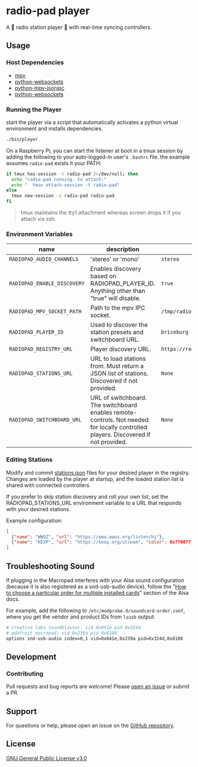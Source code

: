 # radio-pad player

A 🎵 radio station player 🎵 with real-time syncing controllers.

## Usage

### Host Dependencies

- [mpv](https://mpv.io/)
- [python-websockets](https://websockets.readthedocs.io/en/stable/)
- [python-mpv-jsonipc](https://github.com/iwalton3/python-mpv-jsonipc)
- [python-websockets](https://github.com/python-websockets/websockets)

### Running the Player

start the player via a script that automatically activates a python virtual environment and installs dependencies.

```sh
./bin/player
```

On a Raspberry Pi, you can start the listener at boot in a tmux session by adding the following to your auto-logged-in user's `.bashrc` file. the example assumes `radio-pad` exists it your PATH:

```sh
if tmux has-session -t radio-pad 2>/dev/null; then
  echo "radio-pad running. to attach:"
  echo "  tmux attach-session -t radio-pad"
else
  tmux new-session -s radio-pad radio-pad
fi
```

> tmux maintains the tty1 attachment whereas screen drops it if you attach via ssh.

### Environment Variables

name | description | default
--- | --- | ---
`RADIOPAD_AUDIO_CHANNELS` | 'stereo' or 'mono' | `stereo`
`RADIOPAD_ENABLE_DISCOVERY` | Enables discovery based on RADIOPAD_PLAYER_ID. Anything other than "true" will disable. | `true`
`RADIOPAD_MPV_SOCKET_PATH` | Path to the mpv IPC socket. | `/tmp/radio-pad-mpv.sock`
`RADIOPAD_PLAYER_ID` | Used to discover the station presets and switchboard URL. | `briceburg`
`RADIOPAD_REGISTRY_URL` | Player discovery URL. | `https://registry.radiopad.dev`
`RADIOPAD_STATIONS_URL` | URL to load stations from. Must return a JSON list of stations. Discovered if not provided. | `None`
`RADIOPAD_SWITCHBOARD_URL` | URL of switchboard. The switchboard enables remote-controls. Not needed for locally controlled players. Discovered if not provided. | `None`

### Editing Stations

Modify and commit [stations.json](https://github.com/briceburg/radio-pad-registry/blob/main/src/players/briceburg/stations.json) files for your desired player in the registry. Changes are loaded by the player at startup, and the loaded station list is shared with connected controllers.

If you prefer to skip station discovery and roll your own list, set the RADIOPAD_STATIONS_URL environment variable to a URL that responds with your desired stations.

Example configuration:

```json
[
  {"name": "WWOZ", "url": "https://www.wwoz.org/listen/hi"},
  {"name": "KEXP", "url": "https://kexp.org/stream", "color": 0x770077}
]
```

## Troubleshooting Sound

If plugging in the Macropad interferes with your Alsa sound configuration (because it is also registered as a snd-usb-audio device), follow the "[How to choose a particular order for multiple installed cards](https://alsa.opensrc.org/MultipleCards#The_newer_.22slots.3D.22_method)" section of the Alsa docs.

For example, add the following to `/etc/modprobe.d/soundcard-order.conf`, where you get the vendor and product IDs from `lsusb` output:

```sh
# creative labs soundblaster: vid 0x041e pid 0x324d 
# adafruit macropad: vid 0x239a pid 0x8108
options snd-usb-audio index=0,1 vid=0x041e,0x239a pid=0x324d,0x8108
```

## Development

### Contributing

Pull requests and bug reports are welcome! Please [open an issue](https://github.com/briceburg/radio-pad/issues) or submit a PR.

## Support

For questions or help, please open an issue on the [GitHub repository](https://github.com/briceburg/radio-pad/issues).

## License

[GNU General Public License v3.0](./LICENSE)
